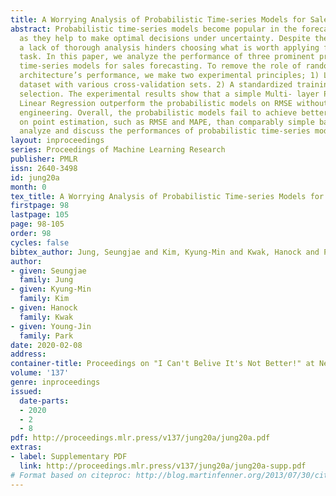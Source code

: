 ```yaml
---
title: A Worrying Analysis of Probabilistic Time-series Models for Sales Forecasting
abstract: Probabilistic time-series models become popular in the forecasting field
  as they help to make optimal decisions under uncertainty. Despite the growing interest,
  a lack of thorough analysis hinders choosing what is worth applying for the desired
  task. In this paper, we analyze the performance of three prominent probabilistic
  time-series models for sales forecasting. To remove the role of random chance in
  architecture’s performance, we make two experimental principles; 1) Large-scale
  dataset with various cross-validation sets. 2) A standardized training and hyperparameter
  selection. The experimental results show that a simple Multi- layer Perceptron and
  Linear Regression outperform the probabilistic models on RMSE without any feature
  engineering. Overall, the probabilistic models fail to achieve better performance
  on point estimation, such as RMSE and MAPE, than comparably simple baselines. We
  analyze and discuss the performances of probabilistic time-series models.
layout: inproceedings
series: Proceedings of Machine Learning Research
publisher: PMLR
issn: 2640-3498
id: jung20a
month: 0
tex_title: A Worrying Analysis of Probabilistic Time-series Models for Sales Forecasting
firstpage: 98
lastpage: 105
page: 98-105
order: 98
cycles: false
bibtex_author: Jung, Seungjae and Kim, Kyung-Min and Kwak, Hanock and Park, Young-Jin
author:
- given: Seungjae
  family: Jung
- given: Kyung-Min
  family: Kim
- given: Hanock
  family: Kwak
- given: Young-Jin
  family: Park
date: 2020-02-08
address: 
container-title: Proceedings on "I Can't Belive It's Not Better!" at NeurIPS Workshops
volume: '137'
genre: inproceedings
issued:
  date-parts:
  - 2020
  - 2
  - 8
pdf: http://proceedings.mlr.press/v137/jung20a/jung20a.pdf
extras:
- label: Supplementary PDF
  link: http://proceedings.mlr.press/v137/jung20a/jung20a-supp.pdf
# Format based on citeproc: http://blog.martinfenner.org/2013/07/30/citeproc-yaml-for-bibliographies/
---
```

